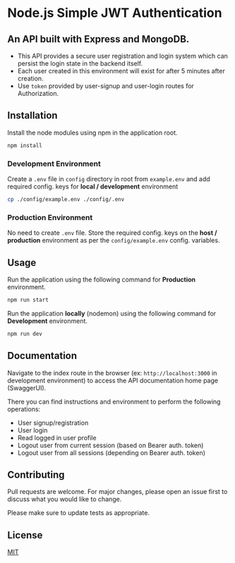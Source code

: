 # Node.js Simple JWT Authentication

## An API built with Express and MongoDB.

- This API provides a secure user registration and login system which can persist the login state in the backend itself.
- Each user created in this environment will exist for after 5 minutes after creation.
- Use `token` provided by user-signup and user-login routes for Authorization.

## Installation

Install the node modules using npm in the application root.

```bash
npm install
```

### Development Environment

Create a `.env` file in `config` directory in root from `example.env` and add required config. keys for **local / development** environment

```bash
cp ./config/example.env ./config/.env
```

### Production Environment

No need to create `.env` file. Store the required config. keys on the **host / production** environment as per the `config/example.env` config. variables.

## Usage

Run the application using the following command for **Production** environment.

```bash
npm run start
```

Run the application **locally** (nodemon) using the following command for **Development** environment.

```bash
npm run dev
```

## Documentation

Navigate to the index route in the browser (ex: `http://localhost:3000` in development environment) to access the API documentation home page (SwaggerUI).

There you can find instructions and environment to perform the following operations:

- User signup/registration
- User login
- Read logged in user profile
- Logout user from current session (based on Bearer auth. token)
- Logout user from all sessions (depending on Bearer auth. token)

## Contributing

Pull requests are welcome. For major changes, please open an issue first to discuss what you would like to change.

Please make sure to update tests as appropriate.

## License

[MIT](https://choosealicense.com/licenses/mit/)
